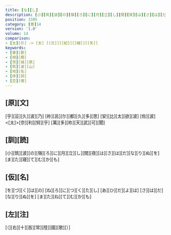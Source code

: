 ```yaml
---
title: [な][し]
description: [小][筑][波][の][嶺][ろ][に][月][立][し][間][夜][は][さ][は][だ][な][り][ぬ][を][ま][た][寝][て][む][か][も]
position: 3395
category: [巻]14
version: '1.0'
volume: 14
comparison:
- [太][尓] -> [太] [[元]][[紀]][[細]][[矢]]
keywords:
- [東][歌]
- [相][聞]
- [茨][城][県]
- [筑][波][山]
- [地][名]
- [序][詞]
- [恋][情]
---
```


## [原][文]

[乎][豆][久][波][乃] [祢][呂][尓][都][久][多][思] [安][比][太][欲][波] [佐][波]<[太]>[奈][利][努][乎] [萬][多][祢][天][武][可][聞]

## [訓][読]

[小][筑][波][の][嶺][ろ][に][月][立][し][間][夜][は][さ][は][だ][な][り][ぬ][を][ま][た][寝][て][む][か][も]

## [仮][名]

[を][づ][く][は][の] [ね][ろ][に][つ][く][た][し] [あ][ひ][だ][よ][は] [さ][は][だ][な][り][ぬ][を] [ま][た][ね][て][む][か][も]

## [左][注]

[（][右][十][首][常][陸][國][歌][）]
